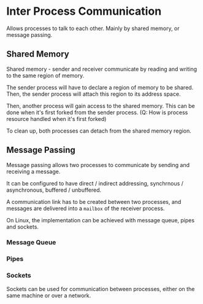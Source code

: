 # Inter Process Communication
Allows processes to talk to each other. Mainly by shared memory, or message passing.

## Shared Memory
Shared memory - sender and receiver communicate by reading and writing to the same region of memory.

The sender process will have to declare a region of memory to be shared. Then, the sender process will attach this region to its address space.

Then, another process will gain access to the shared memory. This can be done when it's first forked from the sender process. (Q: How is process resource handled when it's first forked)

To clean up, both processes can detach from the shared memory region.

## Message Passing
Message passing allows two processes to communicate by sending and receiving a message.

It can be configured to have direct / indirect addressing, synchrnous / asynchronous, buffered / unbuffered.

A communication link has to be created between two processes, and messages are delivered into a `mailbox` of the receiver process.

On Linux, the implementation can be achieved with message queue, pipes and sockets.

### Message Queue


### Pipes

### Sockets
Sockets can be used for communication between processes, either on the same machine or over a network. 
